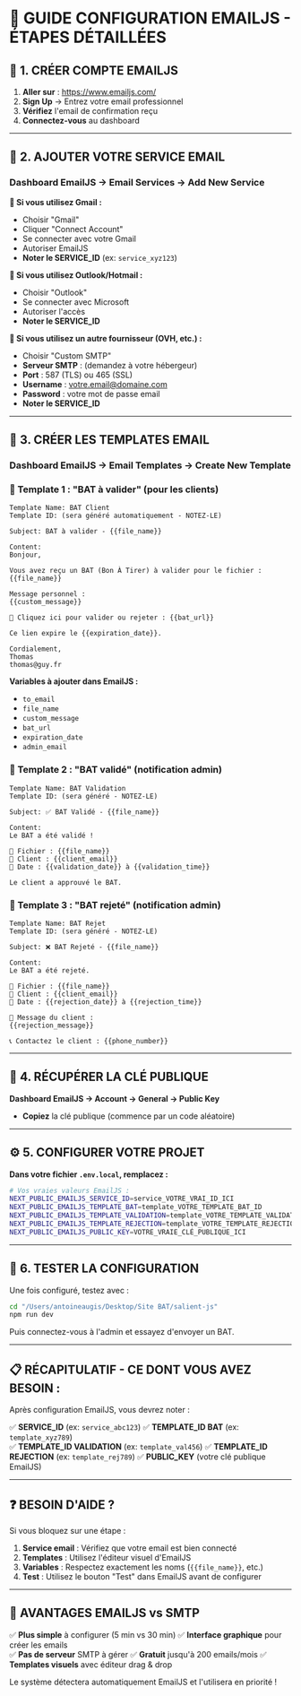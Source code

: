 # 🎯 GUIDE CONFIGURATION EMAILJS - ÉTAPES DÉTAILLÉES

## 🚀 **1. CRÉER COMPTE EMAILJS**

1. **Aller sur** : https://www.emailjs.com/
2. **Sign Up** → Entrez votre email professionnel
3. **Vérifiez** l'email de confirmation reçu
4. **Connectez-vous** au dashboard

---

## 📧 **2. AJOUTER VOTRE SERVICE EMAIL**

### **Dashboard EmailJS → Email Services → Add New Service**

**🔹 Si vous utilisez Gmail :**
- Choisir "Gmail" 
- Cliquer "Connect Account"
- Se connecter avec votre Gmail
- Autoriser EmailJS
- **Noter le SERVICE_ID** (ex: `service_xyz123`)

**🔹 Si vous utilisez Outlook/Hotmail :**
- Choisir "Outlook"
- Se connecter avec Microsoft
- Autoriser l'accès
- **Noter le SERVICE_ID**

**🔹 Si vous utilisez un autre fournisseur (OVH, etc.) :**
- Choisir "Custom SMTP"
- **Serveur SMTP** : (demandez à votre hébergeur)
- **Port** : 587 (TLS) ou 465 (SSL)
- **Username** : votre.email@domaine.com
- **Password** : votre mot de passe email
- **Noter le SERVICE_ID**

---

## 📝 **3. CRÉER LES TEMPLATES EMAIL**

### **Dashboard EmailJS → Email Templates → Create New Template**

### **🔸 Template 1 : "BAT à valider" (pour les clients)**
```
Template Name: BAT Client
Template ID: (sera généré automatiquement - NOTEZ-LE)

Subject: BAT à valider - {{file_name}}

Content:
Bonjour,

Vous avez reçu un BAT (Bon À Tirer) à valider pour le fichier : {{file_name}}

Message personnel :
{{custom_message}}

🔗 Cliquez ici pour valider ou rejeter : {{bat_url}}

Ce lien expire le {{expiration_date}}.

Cordialement,
Thomas
thomas@guy.fr
```

**Variables à ajouter dans EmailJS :**
- `to_email` 
- `file_name`
- `custom_message` 
- `bat_url`
- `expiration_date`
- `admin_email`

### **🔸 Template 2 : "BAT validé" (notification admin)**
```
Template Name: BAT Validation
Template ID: (sera généré - NOTEZ-LE)

Subject: ✅ BAT Validé - {{file_name}}

Content:
Le BAT a été validé !

📄 Fichier : {{file_name}}
👤 Client : {{client_email}}  
📅 Date : {{validation_date}} à {{validation_time}}

Le client a approuvé le BAT.
```

### **🔸 Template 3 : "BAT rejeté" (notification admin)**
```
Template Name: BAT Rejet
Template ID: (sera généré - NOTEZ-LE)

Subject: ❌ BAT Rejeté - {{file_name}}

Content:
Le BAT a été rejeté.

📄 Fichier : {{file_name}}
👤 Client : {{client_email}}
📅 Date : {{rejection_date}} à {{rejection_time}}

💬 Message du client :
{{rejection_message}}

📞 Contactez le client : {{phone_number}}
```

---

## 🔑 **4. RÉCUPÉRER LA CLÉ PUBLIQUE**

**Dashboard EmailJS → Account → General → Public Key**
- **Copiez** la clé publique (commence par un code aléatoire)

---

## ⚙️ **5. CONFIGURER VOTRE PROJET**

**Dans votre fichier `.env.local`, remplacez :**

```bash
# Vos vraies valeurs EmailJS :
NEXT_PUBLIC_EMAILJS_SERVICE_ID=service_VOTRE_VRAI_ID_ICI
NEXT_PUBLIC_EMAILJS_TEMPLATE_BAT=template_VOTRE_TEMPLATE_BAT_ID
NEXT_PUBLIC_EMAILJS_TEMPLATE_VALIDATION=template_VOTRE_TEMPLATE_VALIDATION_ID
NEXT_PUBLIC_EMAILJS_TEMPLATE_REJECTION=template_VOTRE_TEMPLATE_REJECTION_ID
NEXT_PUBLIC_EMAILJS_PUBLIC_KEY=VOTRE_VRAIE_CLÉ_PUBLIQUE_ICI
```

---

## 🧪 **6. TESTER LA CONFIGURATION**

Une fois configuré, testez avec :

```bash
cd "/Users/antoineaugis/Desktop/Site BAT/salient-js"
npm run dev
```

Puis connectez-vous à l'admin et essayez d'envoyer un BAT.

---

## 📋 **RÉCAPITULATIF - CE DONT VOUS AVEZ BESOIN :**

Après configuration EmailJS, vous devrez noter :

✅ **SERVICE_ID** (ex: `service_abc123`)
✅ **TEMPLATE_ID BAT** (ex: `template_xyz789`)  
✅ **TEMPLATE_ID VALIDATION** (ex: `template_val456`)
✅ **TEMPLATE_ID REJECTION** (ex: `template_rej789`)
✅ **PUBLIC_KEY** (votre clé publique EmailJS)

---

## ❓ **BESOIN D'AIDE ?**

Si vous bloquez sur une étape :
1. **Service email** : Vérifiez que votre email est bien connecté
2. **Templates** : Utilisez l'éditeur visuel d'EmailJS
3. **Variables** : Respectez exactement les noms (`{{file_name}}`, etc.)
4. **Test** : Utilisez le bouton "Test" dans EmailJS avant de configurer

---

## 🎯 **AVANTAGES EMAILJS vs SMTP**

✅ **Plus simple** à configurer (5 min vs 30 min)
✅ **Interface graphique** pour créer les emails  
✅ **Pas de serveur** SMTP à gérer
✅ **Gratuit** jusqu'à 200 emails/mois
✅ **Templates visuels** avec éditeur drag & drop

Le système détectera automatiquement EmailJS et l'utilisera en priorité !
